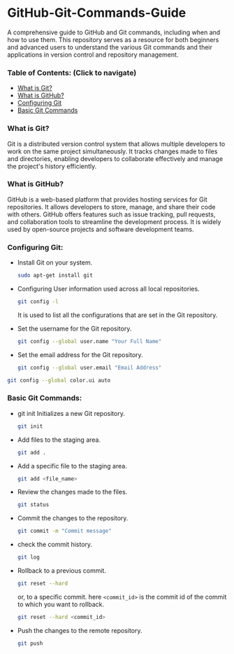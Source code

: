 # GitHub-Git-Commands-Guide
A comprehensive guide to GitHub and Git commands, including when and how to use them. This repository serves as a 
resource for both beginners and advanced users to understand the various Git commands and their applications in version
control and repository management.

### Table of Contents: (Click to navigate)
- [What is Git?](#what-is-git)
- [What is GitHub?](#what-is-github)
- [Configuring Git](#configuring-git)
- [Basic Git Commands](#basic-git-commands)

### What is Git?
Git is a distributed version control system that allows multiple developers to work on the same project simultaneously. 
It tracks changes made to files and directories, enabling developers to collaborate effectively and manage the 
project's history efficiently.

### What is GitHub?
GitHub is a web-based platform that provides hosting services for Git repositories. It allows developers to store,
manage, and share their code with others. GitHub offers features such as issue tracking, pull requests, and collaboration
tools to streamline the development process. It is widely used by open-source projects and software development teams.


### Configuring Git:
* Install Git on your system.
    ```bash
    sudo apt-get install git
    ```
* Configuring User information used across all local repositories.
    ```bash
   git config -l
    ```
  It is used to list all the configurations that are set in the Git repository.


* Set the username for the Git repository.
    ```bash
    git config --global user.name "Your Full Name"
    ```
* Set the email address for the Git repository.
    ```bash
    git config --global user.email "Email Address"
    ```

```bash
git config --global color.ui auto
```


### Basic Git Commands:
* git init Initializes a new Git repository.
    ```bash
    git init
    ```
* Add files to the staging area.
    ```bash
    git add .
    ```
* Add a specific file to the staging area.
    ```bash
    git add <file_name>
    ```
* Review the changes made to the files.
    ```bash
    git status
    ```
* Commit the changes to the repository.
    ```bash
    git commit -m "Commit message"
    ```
* check the commit history.
    ```bash
    git log
    ```
* Rollback to a previous commit.
    ```bash
    git reset --hard
    ```
  or, to a specific commit. here `<commit_id>` is the commit id of the commit to which you want to rollback.
    ```bash
    git reset --hard <commit_id>
    ```
* Push the changes to the remote repository.
    ```bash
    git push
    ```
